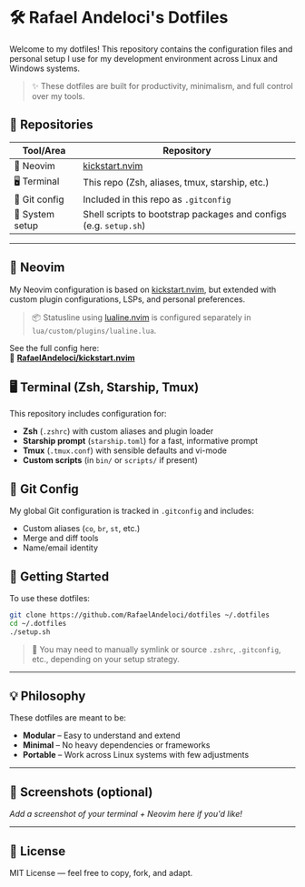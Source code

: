 # 🛠 Rafael Andeloci's Dotfiles

Welcome to my dotfiles! This repository contains the configuration files and personal setup I use for my development environment across Linux and Windows systems.

> ✨ These dotfiles are built for productivity, minimalism, and full control over my tools.

## 📁 Repositories

| Tool/Area       | Repository                                                                 |
|-----------------|-----------------------------------------------------------------------------|
| 🧠 Neovim        | [kickstart.nvim](https://github.com/RafaelAndeloci/kickstart.nvim)         |
| 🖥️ Terminal      | This repo (Zsh, aliases, tmux, starship, etc.)                            |
| 🧰 Git config    | Included in this repo as `.gitconfig`                                     |
| 🔧 System setup  | Shell scripts to bootstrap packages and configs (e.g. `setup.sh`)         |

---

## 🧠 Neovim

My Neovim configuration is based on [kickstart.nvim](https://github.com/nvim-lua/kickstart.nvim), but extended with custom plugin configurations, LSPs, and personal preferences.

> 📦 Statusline using [lualine.nvim](https://github.com/nvim-lualine/lualine.nvim) is configured separately in `lua/custom/plugins/lualine.lua`.

See the full config here:  
🔗 **[RafaelAndeloci/kickstart.nvim](https://github.com/RafaelAndeloci/kickstart.nvim)**

## 🖥️ Terminal (Zsh, Starship, Tmux)

This repository includes configuration for:

- **Zsh** (`.zshrc`) with custom aliases and plugin loader
- **Starship prompt** (`starship.toml`) for a fast, informative prompt
- **Tmux** (`.tmux.conf`) with sensible defaults and vi-mode
- **Custom scripts** (in `bin/` or `scripts/` if present)

## 🔧 Git Config

My global Git configuration is tracked in `.gitconfig` and includes:

- Custom aliases (`co`, `br`, `st`, etc.)
- Merge and diff tools
- Name/email identity

## 🚀 Getting Started

To use these dotfiles:

```bash
git clone https://github.com/RafaelAndeloci/dotfiles ~/.dotfiles
cd ~/.dotfiles
./setup.sh
```

> 📝 You may need to manually symlink or source `.zshrc`, `.gitconfig`, etc., depending on your setup strategy.

---

## 💡 Philosophy

These dotfiles are meant to be:

- **Modular** – Easy to understand and extend
- **Minimal** – No heavy dependencies or frameworks
- **Portable** – Work across Linux systems with few adjustments

---

## 📸 Screenshots (optional)

_Add a screenshot of your terminal + Neovim here if you'd like!_

---

## 📜 License

MIT License — feel free to copy, fork, and adapt.
